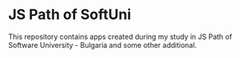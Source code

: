 # JS Path of SoftUni 
This repository contains apps created during my study in JS Path of Software University - Bulgaria and some other additional.
